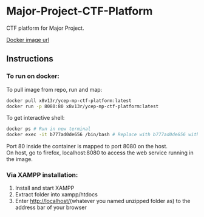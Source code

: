 # Major-Project-CTF-Platform
CTF platform for Major Project. 

[Docker image url](https://hub.docker.com/r/x8v13r/ycep-mp-ctf-platform)

## Instructions 

### To run on docker:
To pull image from repo, run and map:
```bash
docker pull x8v13r/ycep-mp-ctf-platform:latest
docker run -p 8080:80 x8v13r/ycep-mp-ctf-platform:latest
```
 To get interactive shell:
```bash
docker ps # Run in new terminal
docker exec -it b777ad0de656 /bin/bash # Replace with b777ad0de656 with actual container id
```
Port 80 inside the container is mapped to port 8080 on the host.<br>
On host, go to firefox, localhost:8080 to access the web service running in the image.

### Via XAMPP installation:
1. Install and start XAMPP
2. Extract folder into xampp/htdocs
3. Enter [http://localhost/](http://localhost/)(whatever you named unzipped folder as) to the address bar of your browser
   
